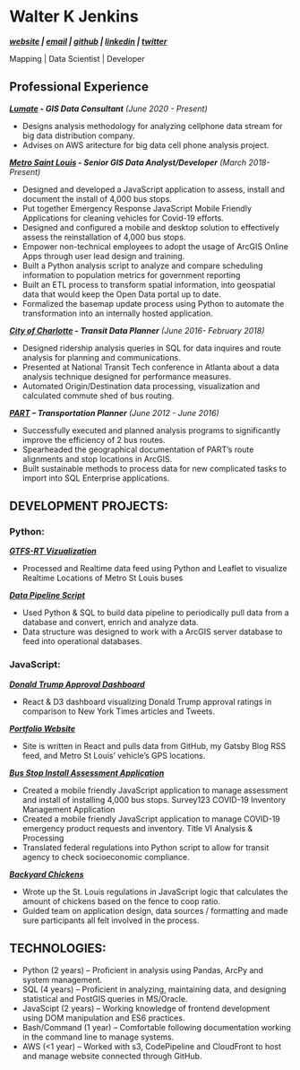 # Walter K Jenkins
***[website](walterkjenkins.com) | [email](mailto:walter.k.jenkins@gmail.com) | [github](git.walterkjenkins.com) | [linkedin](linkedin.walterkjenkins.com) | [twitter](twitter.walterkjenkins.com)***

 Mapping | Data Scientist | Developer 

## Professional Experience

***[Lumate](http://www.lumate.com/) - GIS Data Consultant*** _(June 2020 - Present)_ 
- Designs analysis methodology for analyzing cellphone data stream for big data distribution company.
- Advises on AWS aritecture for big data cell phone analysis project.


***[Metro Saint Louis](https://www.metrostlouis.org/) -  Senior GIS Data Analyst/Developer*** _(March 2018- Present)_
- Designed and developed a JavaScript application to assess, install and document the install of 4,000 bus stops.
- Put together Emergency Response JavaScript Mobile Friendly Applications for cleaning vehicles for Covid-19 efforts. 
- Designed and configured a mobile and desktop solution to effectively assess the reinstallation of 4,000 bus stops.
- Empower non-technical employees to adopt the usage of ArcGIS Online Apps through user lead design and training.
- Built a Python analysis script to analyze and compare scheduling information to population metrics for government reporting
- Built an ETL process to transform spatial information, into geospatial data that would keep the Open Data portal up to date.
- Formalized the basemap update process using Python to automate the transformation into an internally hosted application.


***[City of Charlotte](https://charlottenc.gov/Pages/Home.aspx) - Transit Data Planner*** _(June 2016- February 2018)_
- Designed ridership analysis queries in SQL for data inquires and route analysis for planning and communications.
- Presented at National Transit Tech conference in Atlanta about a data analysis technique designed for performance measures. 
- Automated Origin/Destination data processing, visualization and calculated commute shed of bus routing. 

***[PART](https://www.partnc.org/) – Transportation Planner***	_(June 2012 - June 2016)_
- Successfully executed and planned analysis programs to significantly improve the efficiency of 2 bus routes. 
- Spearheaded the geographical documentation of PART’s route alignments and stop locations in ArcGIS. 
- Built sustainable methods to process data for new complicated tasks to import into SQL Enterprise applications. 


## DEVELOPMENT PROJECTS: 
### Python:
***[GTFS-RT Vizualization](https://github.com/AvidDabbler/GTFSRT-parsing)***
- Processed and Realtime data feed using Python and Leaflet to visualize Realtime Locations of Metro St Louis buses

***[Data Pipeline Script](https://github.com/AvidDabbler/MetroSTL-Esri-ETL)***
- Used Python & SQL to build data pipeline to periodically pull data from a database and convert, enrich and analyze data.
- Data structure was designed to work with a ArcGIS server database to feed into operational databases. 
### JavaScript:
***[Donald Trump Approval Dashboard](https://www.walterkjenkins.com/trump-approval/)***
- React & D3 dashboard visualizing Donald Trump approval ratings in comparison to New York Times articles and Tweets.

***[Portfolio Website](https://www.walterkjenkins.com)***
- Site is written in React and pulls data from GitHub, my Gatsby Blog RSS feed, and Metro St Louis’ vehicle’s GPS locations. 

***[Bus Stop Install Assessment Application]()***
- Created a mobile friendly JavaScript application to manage assessment and install of installing 4,000 bus stops. 
Survey123 COVID-19 Inventory Management Application
- Created a mobile friendly JavaScript application to manage COVID-19 emergency product requests and inventory.
   Title VI Analysis & Processing
- Translated federal regulations into Python script to allow for transit agency to check socioeconomic compliance.

***[Backyard Chickens](https://github.com/OpenSTL/backyard-chickens)***
- Wrote up the St. Louis regulations in JavaScript logic that calculates the amount of chickens based on the fence to coop ratio.
- Guided team on application design, data sources / formatting and made sure participants all felt involved in the process.

## TECHNOLOGIES:
- Python (2 years)  – Proficient in analysis using Pandas, ArcPy and system management.
- SQL (4 years) – Proficient in analyzing, maintaining data, and designing statistical and PostGIS queries in MS/Oracle.
- JavaScipt (2 years) – Working knowledge of frontend development using DOM manipulation and ES6 practices.
- Bash/Command  (1 year) – Comfortable following documentation working in the command line to manage systems.
- AWS (<1 year) – Worked with s3, CodePipeline and CloudFront to host and manage website connected through GitHub.




<!-- ### Footer

Last updated: August 2020 -->


